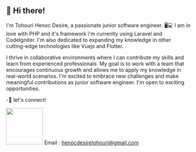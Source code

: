 ## 👋 Hi there! 
 
I'm Tohouri Henoc Desire, a passionate junior software engineer. 🖥️💻 I am in love with PHP and it's framework i'm currently using Laravel and CodeIgniter. 
I'm also dedicated to expanding my knowledge in other cutting-edge technologies like Vuejs and Flutter.

I thrive in collaborative environments where I can contribute my skills and learn from experienced professionals. My goal is to work with a team that encourages continuous growth and allows me to apply my knowledge in real-world scenarios. I'm excited to embrace new challenges and make meaningful contributions as junior software engineer.
I'm open to exciting opportunities.

-🤝 let's connect!<br>

<a href="https://www.linkedin.com/in/tohouri-henoc-desire-92b5b0217/"><img src="https://cdn.jsdelivr.net/gh/devicons/devicon/icons/linkedin/linkedin-original-wordmark.svg" width="100px"/></a> 
Email : henocdesiretohouri@gmail.com   
